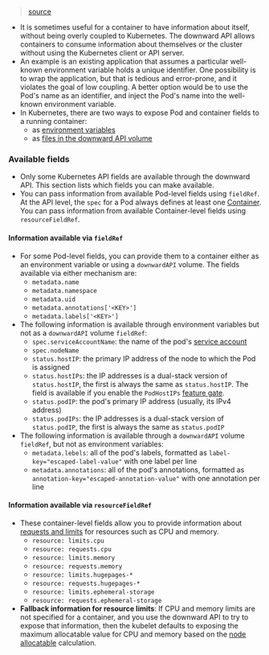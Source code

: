 > [source](https://kubernetes.io/docs/concepts/workloads/pods/downward-api/)

* It is sometimes useful for a container to have information about itself, without being overly coupled to Kubernetes. The downward API allows containers to consume information about themselves or the cluster without using the Kubernetes client or API server.
* An example is an existing application that assumes a particular well-known environment variable holds a unique identifier. One possibility is to wrap the application, but that is tedious and error-prone, and it violates the goal of low coupling. A better option would be to use the Pod's name as an identifier, and inject the Pod's name into the well-known environment variable.
* In Kubernetes, there are two ways to expose Pod and container fields to a running container:
	* as [environment variables](https://kubernetes.io/docs/tasks/inject-data-application/environment-variable-expose-pod-information/)
	* as [files in the downward API volume](https://kubernetes.io/docs/tasks/inject-data-application/downward-api-volume-expose-pod-information/)

### Available fields
* Only some Kubernetes API fields are available through the downward API. This section lists which fields you can make available.
* You can pass information from available Pod-level fields using `fieldRef`. At the API level, the `spec` for a Pod always defines at least one [Container](https://kubernetes.io/docs/reference/kubernetes-api/workload-resources/pod-v1/#Container). You can pass information from available Container-level fields using `resourceFieldRef`.

#### Information available via `fieldRef`
* For some Pod-level fields, you can provide them to a container either as an environment variable or using a `downwardAPI` volume. The fields available via either mechanism are:
	* `metadata.name`
	* `metadata.namespace`
	* `metadata.uid`
	* `metadata.annotations['<KEY>']`
	* `metadata.labels['<KEY>']`
* The following information is available through environment variables but not as a `downwardAPI` volume `fieldRef`:
	* `spec.serviceAccountName`: the name of the pod's [service account](https://kubernetes.io/docs/tasks/configure-pod-container/configure-service-account/)
	* `spec.nodeName`
	* `status.hostIP`: the primary IP address of the node to which the Pod is assigned
	* `status.hostIPs`: the IP addresses is a dual-stack version of `status.hostIP`, the first is always the same as `status.hostIP`. The field is available if you enable the `PodHostIPs` [feature gate](https://kubernetes.io/docs/reference/command-line-tools-reference/feature-gates/).
	* `status.podIP`: the pod's primary IP address (usually, its IPv4 address)
	* `status.podIPs`: the IP addresses is a dual-stack version of `status.podIP`, the first is always the same as `status.podIP`
* The following information is available through a `downwardAPI` volume `fieldRef`, but not as environment variables:
	* `metadata.lebels`: all of the pod's labels, formatted as `label-key="escaped-label-value"` with one label per line
	* `metadata.annotations`: all of the pod's annotations, formatted as `annotation-key="escaped-annotation-value"` with one annotation per line

#### Information available via `resourceFieldRef`
* These container-level fields allow you to provide information about [requests and limits](https://kubernetes.io/docs/concepts/configuration/manage-resources-containers/#requests-and-limits) for resources such as CPU and memory.
	* `resource: limits.cpu`
	* `resource: requests.cpu`
	* `resource: limits.memory`
	* `resource: requests.memory`
	* `resource: limits.hugepages-*`
	* `resource: requests.hugepages-*`
	* `resource: limits.ephemeral-storage`
	* `resource: requests.ephemeral-storage`
* **Fallback information for resource limits**: If CPU and memory limits are not specified for a container, and you use the downward API to try to expose that information, then the kubelet defaults to exposing the maximum allocatable value for CPU and memory based on the [node allocatable](https://kubernetes.io/docs/tasks/administer-cluster/reserve-compute-resources/#node-allocatable) calculation.
